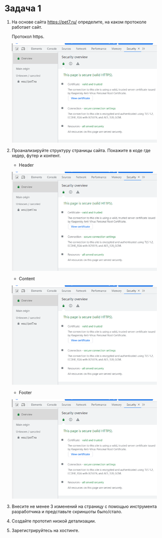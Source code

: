 # Задача 1
1. На основе сайта <https://pet7.ru/> определите, на каком протоколе работает сайт.

	Протокол https.

	![Изображение](img/prot.PNG "Task 1")

2. Проанализируйте структуру страницы сайта. Покажите в коде где хедер, футер и контент.
	
	* Header

	![Изображение](img/prot.PNG "Task 2.Header")

	* Content

	![Изображение](img/prot.PNG "Task 2.Content")
	
	* Footer

	![Изображение](img/prot.PNG "Task 2.Footer")

3. Внесите не менее 3 изменений на страницу с помощью инструмента разработчика и представьте скриншоты было/стало.

4. Создайте прототип низкой детализации.

5. Зарегистрируйтесь на хостинге.